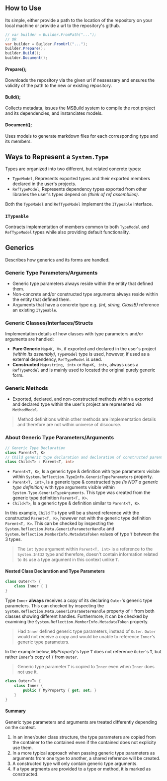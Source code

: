 ## How to Use

Its simple, either provide a path to the location of the repository on your local machine or provide a url to the repository's github.

```cs
// var builder = Builder.FromPath("...");
// OR
var builder = Builder.FromUrl("...");
builder.Prepare();
builder.Build();
builder.Document();
```

#### Prepare();

Downloads the repository via the given url if nessessary and ensures the validity of the path to the new or existing repository.

#### Build();

Collects metadata, issues the MSBuild system to compile the root project and its dependencies, and instanciates models. 

#### Document();

Uses models to generate markdown files for each corresponding type and its members.

## Ways to Represent a `System.Type`

Types are organized into two different, but related concrete types:

- `TypeModel`, Represents exported types and their exported members declared in the user's projects.
- `RefTypeModel`, Represents dependency types exported from other libraries the user's types depend on *(think of ref assemblies)*.

Both the `TypeModel` and `RefTypeModel` implement the `ITypeable` interface.

### `ITypeable`

Contracts implementation of members common to both `TypeModel` and `RefTypeModel` types while also providing default functionality.

## Generics

Describes how generics and its forms are handled.

### Generic Type Parameters/Arguments

- Generic type parameters always reside within the entity that defined them.
- Non-concrete and/or constructed type arguments always reside within the entity that defined them.
- Arguments that have a concrete type e.g. *(int, string, ClassB)* reference an existing `ITypeable`.

### Generic Classes/Interfaces/Structs

Implementation details of how classes with type parameters and/or arguments are handled:

- **Pure Generic** `Map<K, V>`, if exported and declared in the user's project *(within its assembly)*, `TypeModel` type is used, however, if used as a external dependency, `RefTypeModel` is used.
- **Constructed** `Map<string, int>` or `Map<K, int>`, always uses a `RefTypeModel` and is mainly used to located the original purely generic form.

### Generic Methods

- Exported, declared, and non-constructed methods within a exported and declared type within the user's project are represented via `MethodModel`.

> Method definitions within other methods are implementation details and therefore are not within universe of discourse.

### About Generic Type Parameters/Arguments

```cs
// Generic Type Declaration
class Parent<T, K>
// Child generic type declaration and declaration of constructed parent type
class Child<T> : Parent<T, int>
```

- `Parent<T, K>`, Is a generic type & definition with type parameters visible within `System.Reflection.TypeInfo.GenericTypeParameters` property.
- `Parent<T, int>`, Is a generic type & constructed type *(is NOT a generic type definition)* with type arguments visible within `System.Type.GenericTypeArguments`. This type was created from the generic type definition `Parent<T, K>`.
- `Child<T>`, Is a generic type & definition similar to `Parent<T, K>`.

In this example, `Child` `T`'s type will be a shared reference with the constructed `Parent<T, K>`, however not with the generic type definition `Parent<T, K>`. This can be checked by inspecting the `System.Reflection.Meta.GenericParameterHandle` and `System.Reflection.MemberInfo.MetadataToken` values of type `T` between the 3 types.

> The `int` type argument within `Parent<T, int>` is a reference to the `System.Int32` type and therefore, doesn't contain information related to its use a type argument in this context unlike `T`. 

#### Nested Class Declaration and Type Parameters

```cs
class Outer<T> {
    class Inner { }
}
```

Type `Inner` **always** receives a copy of its declaring `Outer`'s generic type parameters. This can checked by inspecting the `System.Reflection.Meta.GenericParameterHandle` property of `T` from both classes showing different handles. Furthermore, it can be checked by examining the `System.Reflection.MemberInfo.MetadataToken` property.

> Had `Inner` defined generic type parameters, instead of `Outer`. `Outer` would not receive a copy and would be unable to reference `Inner`'s generic type parameters.

In the example below, *MyProperty*'s type `T` does not reference `Outer`'s `T`, but rather `Inner`'s copy of `T` from `Outer`.

> Generic type parameter `T` is copied to `Inner` even when `Inner` does not use it.

```cs
class Outer<T> {
    class Inner { 
        public T MyProperty { get; set; }
    }
}
```

#### Summary

Generic type parameters and arguments are treated differently depending on the context. 

1. In an inner/outer class structure, the type parameters are copied from the container to the contained even if the contained does not explicity use them. 
2. In a more typical approach when passing generic type parameters as arguments from one type to another, a shared reference will be created.
3. A constructed type will only contain generic type arguments.
4. If a type argments are provided to a type or method, it is marked as constructed.